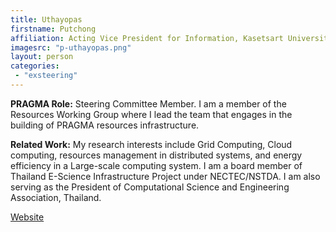 ```yaml
---
title: Uthayopas 
firstname: Putchong
affiliation: Acting Vice President for Information, Kasetsart University 
imagesrc: "p-uthayopas.png"
layout: person
categories:
 - "exsteering"
---
```


**PRAGMA Role:** Steering Committee Member. I am a member of the Resources Working Group where I lead the team that engages in the building of PRAGMA resources infrastructure. 

**Related Work:** My research interests include Grid Computing, Cloud computing, resources management in distributed systems, and energy efficiency in a Large-scale computing system. I am a board member of Thailand E-Science Infrastructure Project under NECTEC/NSTDA. I am also serving as the President of Computational Science and Engineering Association, Thailand.


[Website][1]

[1]: https://hpcnc.wordpress.com/faculty/putchong-uthayopas/

